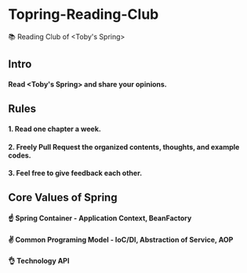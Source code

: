 # Topring-Reading-Club
📚 Reading Club of <Toby's Spring>

## Intro
#### Read <Toby's Spring> and share your opinions.


## Rules
#### 1. Read one chapter a week.
#### 2. Freely Pull Request the organized contents, thoughts, and example codes.
#### 3. Feel free to give feedback each other.

## Core Values of Spring
#### ☝️ Spring Container - Application Context, BeanFactory
#### ✌️ Common Programing Model - IoC/DI, Abstraction of Service, AOP
#### 👌 Technology API